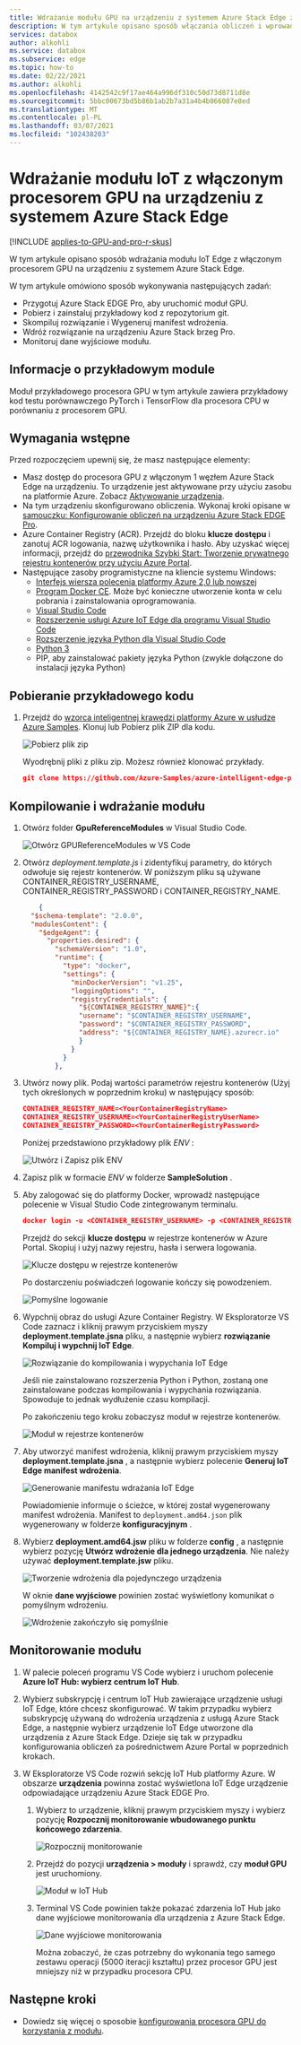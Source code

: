 ```yaml
---
title: Wdrażanie modułu GPU na urządzeniu z systemem Azure Stack Edge z procesorem GPU Pro | Microsoft Docs
description: W tym artykule opisano sposób włączania obliczeń i wprowadzania danych do Azure Stack brzegowych urządzeń z systemem Pro za pośrednictwem lokalnego interfejsu użytkownika.
services: databox
author: alkohli
ms.service: databox
ms.subservice: edge
ms.topic: how-to
ms.date: 02/22/2021
ms.author: alkohli
ms.openlocfilehash: 4142542c9f17ae464a996df310c50d73d8711d8e
ms.sourcegitcommit: 5bbc00673bd5b86b1ab2b7a31a4b4b066087e8ed
ms.translationtype: MT
ms.contentlocale: pl-PL
ms.lasthandoff: 03/07/2021
ms.locfileid: "102438203"
---
```

# <a name="deploy-a-gpu-enabled-iot-module-on-azure-stack-edge-pro-gpu-device"></a>Wdrażanie modułu IoT z włączonym procesorem GPU na urządzeniu z systemem Azure Stack Edge

[!INCLUDE [applies-to-GPU-and-pro-r-skus](../../includes/azure-stack-edge-applies-to-gpu-pro-r-sku.md)]

W tym artykule opisano sposób wdrażania modułu IoT Edge z włączonym procesorem GPU na urządzeniu z systemem Azure Stack Edge. 

W tym artykule omówiono sposób wykonywania następujących zadań:
  - Przygotuj Azure Stack EDGE Pro, aby uruchomić moduł GPU.
  - Pobierz i zainstaluj przykładowy kod z repozytorium git.
  - Skompiluj rozwiązanie i Wygeneruj manifest wdrożenia.
  - Wdróż rozwiązanie na urządzeniu Azure Stack brzeg Pro.
  - Monitoruj dane wyjściowe modułu.


## <a name="about-sample-module"></a>Informacje o przykładowym module

Moduł przykładowego procesora GPU w tym artykule zawiera przykładowy kod testu porównawczego PyTorch i TensorFlow dla procesora CPU w porównaniu z procesorem GPU.

## <a name="prerequisites"></a>Wymagania wstępne

Przed rozpoczęciem upewnij się, że masz następujące elementy:

- Masz dostęp do procesora GPU z włączonym 1 węzłem Azure Stack Edge na urządzeniu. To urządzenie jest aktywowane przy użyciu zasobu na platformie Azure. Zobacz [Aktywowanie urządzenia](azure-stack-edge-gpu-deploy-activate.md).
- Na tym urządzeniu skonfigurowano obliczenia. Wykonaj kroki opisane w [samouczku: Konfigurowanie obliczeń na urządzeniu Azure Stack EDGE Pro](azure-stack-edge-gpu-deploy-configure-compute.md).
- Azure Container Registry (ACR). Przejdź do bloku **klucze dostępu** i zanotuj ACR logowania, nazwę użytkownika i hasło. Aby uzyskać więcej informacji, przejdź do [przewodnika Szybki Start: Tworzenie prywatnego rejestru kontenerów przy użyciu Azure Portal](../container-registry/container-registry-get-started-portal.md#create-a-container-registry).
- Następujące zasoby programistyczne na kliencie systemu Windows:
    - [Interfejs wiersza polecenia platformy Azure 2,0 lub nowszej](https://aka.ms/installazurecliwindows)
    - [Program Docker CE](https://store.docker.com/editions/community/docker-ce-desktop-windows). Może być konieczne utworzenie konta w celu pobrania i zainstalowania oprogramowania.
    - [Visual Studio Code](https://code.visualstudio.com/)  
    - [Rozszerzenie usługi Azure IoT Edge dla programu Visual Studio Code](https://marketplace.visualstudio.com/items?itemName=vsciot-vscode.azure-iot-edge)    
    - [Rozszerzenie języka Python dla Visual Studio Code](https://marketplace.visualstudio.com/items?itemName=ms-python.python)    
    - [Python 3](https://www.python.org/)    
    - PIP, aby zainstalować pakiety języka Python (zwykle dołączone do instalacji języka Python)

## <a name="get-the-sample-code"></a>Pobieranie przykładowego kodu

1. Przejdź do [wzorca inteligentnej krawędzi platformy Azure w usłudze Azure Samples](https://github.com/azure-samples/azure-intelligent-edge-patterns). Klonuj lub Pobierz plik ZIP dla kodu. 

    ![Pobierz plik zip](media/azure-stack-edge-gpu-deploy-sample-module/download-zip-file-1.png)

    Wyodrębnij pliki z pliku zip. Możesz również klonować przykłady.

    ```json
    git clone https://github.com/Azure-Samples/azure-intelligent-edge-patterns.git
    ```

## <a name="build-and-deploy-module"></a>Kompilowanie i wdrażanie modułu

1. Otwórz folder **GpuReferenceModules** w Visual Studio Code.

    ![Otwórz GPUReferenceModules w VS Code](media/azure-stack-edge-gpu-deploy-sample-module/open-folder-gpu-sample-1.png)

2. Otwórz *deployment.template.js* i zidentyfikuj parametry, do których odwołuje się rejestr kontenerów. W poniższym pliku są używane CONTAINER_REGISTRY_USERNAME, CONTAINER_REGISTRY_PASSWORD i CONTAINER_REGISTRY_NAME.

    ```json
        {
      "$schema-template": "2.0.0",
      "modulesContent": {
        "$edgeAgent": {
          "properties.desired": {
            "schemaVersion": "1.0",
            "runtime": {
              "type": "docker",
              "settings": {
                "minDockerVersion": "v1.25",
                "loggingOptions": "",
                "registryCredentials": {
                  "${CONTAINER_REGISTRY_NAME}":{
                  "username": "$CONTAINER_REGISTRY_USERNAME",
                  "password": "$CONTAINER_REGISTRY_PASSWORD",
                  "address": "${CONTAINER_REGISTRY_NAME}.azurecr.io"
                  }
                }
              }
            },
    ```
3. Utwórz nowy plik. Podaj wartości parametrów rejestru kontenerów (Użyj tych określonych w poprzednim kroku) w następujący sposób: 

    ```json
    CONTAINER_REGISTRY_NAME=<YourContainerRegistryName>
    CONTAINER_REGISTRY_USERNAME=<YourContainerRegistryUserName>
    CONTAINER_REGISTRY_PASSWORD=<YourContainerRegistryPassword>
    ```
    Poniżej przedstawiono przykładowy plik *ENV* :
    
    ![Utwórz i Zapisz plik ENV](media/azure-stack-edge-gpu-deploy-sample-module/create-save-env-file-1.png)

4. Zapisz plik w formacie *ENV* w folderze **SampleSolution** .

5. Aby zalogować się do platformy Docker, wprowadź następujące polecenie w Visual Studio Code zintegrowanym terminalu. 

    ```json
    docker login -u <CONTAINER_REGISTRY_USERNAME> -p <CONTAINER_REGISTRY_PASSWORD> <CONTAINER_REGISTRY_NAME>
    ```
    Przejdź do sekcji **klucze dostępu** w rejestrze kontenerów w Azure Portal. Skopiuj i użyj nazwy rejestru, hasła i serwera logowania.

    ![Klucze dostępu w rejestrze kontenerów](media/azure-stack-edge-gpu-deploy-sample-module/container-registry-access-keys-1.png)

    Po dostarczeniu poświadczeń logowanie kończy się powodzeniem.

    ![Pomyślne logowanie](media/azure-stack-edge-gpu-deploy-sample-module/successful-sign-in-1.png)

6. Wypchnij obraz do usługi Azure Container Registry. W Eksploratorze VS Code zaznacz i kliknij prawym przyciskiem myszy **deployment.template.jsna** pliku, a następnie wybierz **rozwiązanie Kompiluj i wypchnij IoT Edge**. 

    ![Rozwiązanie do kompilowania i wypychania IoT Edge](media/azure-stack-edge-gpu-deploy-sample-module/build-push-iot-edge-solution-1.png)   

    Jeśli nie zainstalowano rozszerzenia Python i Python, zostaną one zainstalowane podczas kompilowania i wypychania rozwiązania. Spowoduje to jednak wydłużenie czasu kompilacji. 

    Po zakończeniu tego kroku zobaczysz moduł w rejestrze kontenerów.

    ![Moduł w rejestrze kontenerów](media/azure-stack-edge-gpu-deploy-sample-module/module-container-registry-1.png)    


7. Aby utworzyć manifest wdrożenia, kliknij prawym przyciskiem myszy **deployment.template.jsna** , a następnie wybierz polecenie **Generuj IoT Edge manifest wdrożenia**. 

    ![Generowanie manifestu wdrażania IoT Edge](media/azure-stack-edge-gpu-deploy-sample-module/generate-iot-edge-deployment-manifest-1.png)  

    Powiadomienie informuje o ścieżce, w której został wygenerowany manifest wdrożenia. Manifest to `deployment.amd64.json` plik wygenerowany w folderze **konfiguracyjnym** . 

8. Wybierz **deployment.amd64.jsw** pliku w folderze **config** , a następnie wybierz pozycję **Utwórz wdrożenie dla jednego urządzenia**. Nie należy używać **deployment.template.jsw** pliku. 

    ![Tworzenie wdrożenia dla pojedynczego urządzenia](media/azure-stack-edge-gpu-deploy-sample-module/create-deployment-single-device-1.png)  

    W oknie **dane wyjściowe** powinien zostać wyświetlony komunikat o pomyślnym wdrożeniu.

    ![Wdrożenie zakończyło się pomyślnie](media/azure-stack-edge-gpu-deploy-sample-module/deployment-succeeded-output-1.png) 

## <a name="monitor-the-module"></a>Monitorowanie modułu  

1. W palecie poleceń programu VS Code wybierz i uruchom polecenie **Azure IoT Hub: wybierz centrum IoT Hub**.

2. Wybierz subskrypcję i centrum IoT Hub zawierające urządzenie usługi IoT Edge, które chcesz skonfigurować. W takim przypadku wybierz subskrypcję używaną do wdrożenia urządzenia z usługą Azure Stack Edge, a następnie wybierz urządzenie IoT Edge utworzone dla urządzenia z Azure Stack Edge. Dzieje się tak w przypadku konfigurowania obliczeń za pośrednictwem Azure Portal w poprzednich krokach.

3. W Eksploratorze VS Code rozwiń sekcję IoT Hub platformy Azure. W obszarze **urządzenia** powinna zostać wyświetlona IoT Edge urządzenie odpowiadające urządzeniu Azure Stack EDGE Pro. 

    1. Wybierz to urządzenie, kliknij prawym przyciskiem myszy i wybierz pozycję **Rozpocznij monitorowanie wbudowanego punktu końcowego zdarzenia**.
  
        ![Rozpocznij monitorowanie](media/azure-stack-edge-gpu-deploy-sample-module/monitor-builtin-event-endpoint-1.png)  

    2. Przejdź do pozycji **urządzenia > moduły** i sprawdź, czy **moduł GPU** jest uruchomiony.

        ![Moduł w IoT Hub](media/azure-stack-edge-gpu-deploy-sample-module/module-iot-hub-1.png)  

    3. Terminal VS Code powinien także pokazać zdarzenia IoT Hub jako dane wyjściowe monitorowania dla urządzenia z Azure Stack Edge.

        ![Dane wyjściowe monitorowania](media/azure-stack-edge-gpu-deploy-sample-module/monitor-events-output-1.png) 

        Można zobaczyć, że czas potrzebny do wykonania tego samego zestawu operacji (5000 iteracji kształtu) przez procesor GPU jest mniejszy niż w przypadku procesora CPU.

## <a name="next-steps"></a>Następne kroki

- Dowiedz się więcej o sposobie [konfigurowania procesora GPU do korzystania z modułu](azure-stack-edge-j-series-configure-gpu-modules.md).

